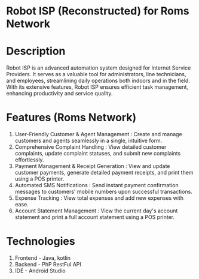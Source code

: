 # Robot ISP (Reconstructed) for Roms Network

# Description
Robot ISP is an advanced automation system designed for Internet Service Providers. It serves as a valuable tool for 
administrators, line technicians, and employees, streamlining daily operations both indoors and in the field.
With its extensive features, Robot ISP ensures efficient task management, enhancing productivity and service quality. 

# Features (Roms Network)
1. User-Friendly Customer & Agent Management : Create and manage customers and agents seamlessly in a single, intuitive form.
2. Comprehensive Complaint Handling : View detailed customer complaints, update complaint statuses, and submit new complaints effortlessly.
4. Payment Management & Receipt Generation : View and update customer payments, generate detailed payment receipts, and print them using a POS printer.
5. Automated SMS Notifications : Send instant payment confirmation messages to customers' mobile numbers upon successful transactions.
6. Expense Tracking : View total expenses and add new expenses with ease.
7. Account Statement Management : View the current day's account statement and print a full account statement using a POS printer.
   
# Technologies
1. Frontend - Java, kotlin
2. Backend - PhP RestFul API
3. IDE - Android Studio

